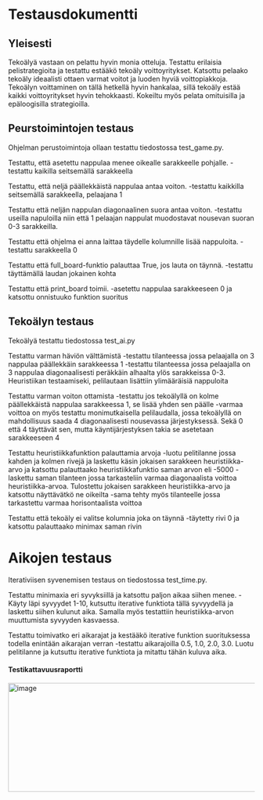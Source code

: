 # Testausdokumentti


## Yleisesti
Tekoälyä vastaan on pelattu hyvin monia otteluja. Testattu erilaisia pelistrategioita ja testattu estääkö tekoäly voittoyritykset. Katsottu pelaako tekoäly ideaalisti ottaen varmat voitot ja luoden hyviä voittopiakkoja. Tekoälyn voittaminen on tällä hetkellä hyvin hankalaa, sillä tekoäly estää kaikki voittoyritykset hyvin tehokkaasti. Kokeiltu myös pelata omituisilla ja epäloogisilla strategioilla. 

## Peurstoimintojen testaus
Ohjelman perustoimintoja ollaan testattu tiedostossa test_game.py.

Testattu, että asetettu nappulaa menee oikealle sarakkeelle pohjalle. 
-testattu kaikilla seitsemällä sarakkeella

Testattu, että neljä päällekkäistä nappulaa antaa voiton.
-testattu kaikkilla seitsemällä sarakkeella, pelaajana 1

Testattu että neljän nappulan diagonaalinen suora antaa voiton. 
-testattu useilla napuloilla niin että 1 pelaajan nappulat muodostavat nousevan suoran 0-3 sarakkeilla.

Testattu että ohjelma ei anna laittaa täydelle kolumnille lisää nappuloita.
-testattu sarakkeella 0

Testattu että full_board-funktio palauttaa True, jos lauta on täynnä.
-testattu täyttämällä laudan jokainen kohta

Testattu että print_board toimii.
-asetettu nappulaa sarakkeeseen 0 ja katsottu onnistuuko funktion suoritus

## Tekoälyn testaus
Tekoälyä testattu tiedostossa test_ai.py

Testattu varman häviön välttämistä
-testattu tilanteessa jossa pelaajalla on 3 nappulaa päällekkäin sarakkeessa 1
-testattu tilanteessa jossa pelaajalla on 3 nappulaa diagonaalisesti peräkkäin alhaalta ylös sarakkeissa 0-3. Heuristiikan testaamiseki, pelilautaan lisättiin ylimääräisiä nappuloita

Testattu varman voiton ottamista
-testattu jos tekoälyllä on kolme päällekkäistä nappulaa sarakkeessa 1, se lisää yhden sen päälle
-varmaa voittoa on myös testattu monimutkaisella pelilaudalla, jossa tekoälyllä on mahdollisuus saada 4 diagonaalisesti nousevassa järjestyksessä. Sekä 0 että 4 täyttävät sen, mutta käyntijärjestyksen takia se asetetaan sarakkeeseen 4

Testattu heuristiikkafunktion palauttamia arvoja
-luotu pelitilanne jossa kahden ja kolmen rivejä ja laskettu käsin jokaisen sarakkeen heuristiikka-arvo ja katsottu palauttaako heuristiikkafunktio saman arvon eli -5000
-laskettu saman tilanteen jossa tarkasteliin varmaa diagonaalista voittoa heuristiikka-arvoa. Tulostettu jokaisen sarakkeen heuristiikka-arvo ja katsottu näyttävätkö ne oikeilta
-sama tehty myös tilanteelle jossa tarkastettu varmaa horisontaalista voittoa

Testattu että tekoäly ei valitse kolumnia joka on täynnä
-täytetty rivi 0 ja katsottu palauttaako minimax saman rivin

# Aikojen testaus
Iterativiisen syvenemisen testaus on tiedostossa test_time.py.

Testattu minimaxia eri syvyksiillä ja katsottu paljon aikaa siihen menee.
-Käyty läpi syvyydet 1-10, kutsuttu iterative funktiota tällä syvyydellä ja laskettu siihen kulunut aika. Samalla myös testattiin heuristiikka-arvon muuttumista syvyyden kasvaessa.

Testattu toimivatko eri aikarajat ja kestääkö iterative funktion suorituksessa todella enintään aikarajan verran
-testattu aikarajoilla 0.5, 1.0, 2.0, 3.0. Luotu pelitilanne ja kutsuttu iterative funktiota ja mitattu tähän kuluva aika. 


#### Testikattavuusraportti
<img width="814" height="222" alt="image" src="https://github.com/user-attachments/assets/a424ce38-b21c-4d69-ac2c-7da9a1ddd0ae" />


